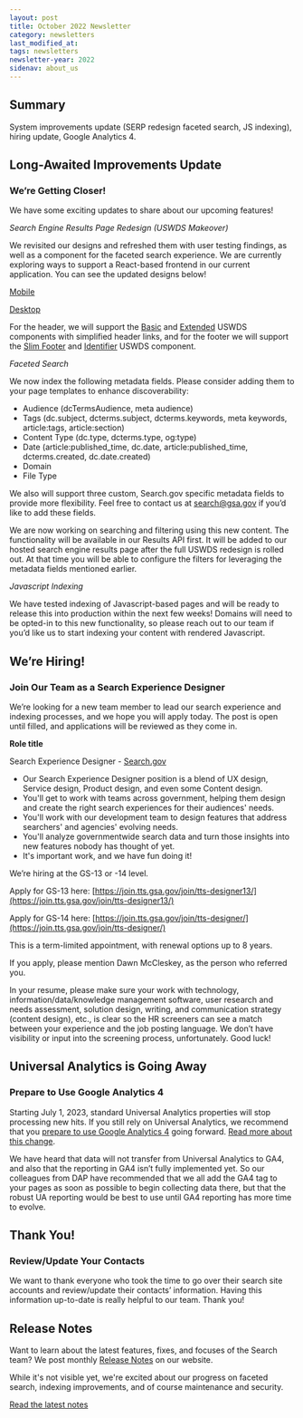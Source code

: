 ```yaml
---
layout: post
title: October 2022 Newsletter
category: newsletters
last_modified_at: 
tags: newsletters
newsletter-year: 2022
sidenav: about_us
---
```


## Summary
System improvements update (SERP redesign faceted search, JS indexing), hiring update, Google Analytics 4.


## Long-Awaited Improvements Update
### We’re Getting Closer!

We have some exciting updates to share about our upcoming features!  

_Search Engine Results Page Redesign (USWDS Makeover)_

We revisited our designs and refreshed them with user testing findings, as well as a component for the faceted search experience. We are currently exploring ways to support a React-based frontend in our current application. You can see the updated designs below!

[Mobile](https://github.com/GSA/search-gov-agency-collaboration/blob/main/results-page-redesign-2022/serp_redesign_mobile.pdf)

[Desktop](https://github.com/GSA/search-gov-agency-collaboration/blob/main/results-page-redesign-2022/serp_redesign_desktop.pdf)

For the header, we will support the [Basic](https://designsystem.digital.gov/components/headers/basic/) and [Extended](https://designsystem.digital.gov/components/header/extended/) USWDS components with simplified header links, and for the footer we will support the [Slim Footer](https://designsystem.digital.gov/components/footer/) and [Identifier](https://designsystem.digital.gov/components/identifier/) USWDS component.

_Faceted Search_ 

We now index the following metadata fields. Please consider adding them to your page templates to enhance discoverability:

*   Audience (dcTermsAudience, meta audience)
*   Tags (dc.subject, dcterms.subject, dcterms.keywords, meta keywords, article:tags, article:section)
*   Content Type (dc.type, dcterms.type, og:type)
*   Date (article:published\_time, dc.date, article:published\_time, dcterms.created, dc.date.created)
*   Domain
*   File Type 

We also will support three custom, Search.gov specific metadata fields to provide more flexibility. Feel free to contact us at [search@gsa.gov](mailto:search@gsa.gov) if you’d like to add these fields.

We are now working on searching and filtering using this new content. The functionality will be available in our Results API first. It will be added to our hosted search engine results page after the full USWDS redesign is rolled out. At that time you will be able to configure the filters for leveraging the metadata fields mentioned earlier.

_Javascript Indexing_

We have tested indexing of Javascript-based pages and will be ready to release this into production within the next few weeks! Domains will need to be opted-in to this new functionality, so please reach out to our team if you’d like us to start indexing your content with rendered Javascript.

## We’re Hiring!
### Join Our Team as a Search Experience Designer

We’re looking for a new team member to lead our search experience and indexing processes, and we hope you will apply today. The post is open until filled, and applications will be reviewed as they come in.

**Role title**

Search Experience Designer - [Search.gov](http://search.gov/)

*   Our Search Experience Designer position is a blend of UX design, Service design, Product design, and even some Content design.
*   You'll get to work with teams across government, helping them design and create the right search experiences for their audiences' needs.
*   You'll work with our development team to design features that address searchers' and agencies' evolving needs.
*   You'll analyze governmentwide search data and turn those insights into new features nobody has thought of yet.
*   It's important work, and we have fun doing it!

We’re hiring at the GS-13 or -14 level.

Apply for GS-13 here: [https://join.tts.gsa.gov/join/tts-designer13/](https://join.tts.gsa.gov/join/tts-designer13/)

Apply for GS-14 here: [https://join.tts.gsa.gov/join/tts-designer/](https://join.tts.gsa.gov/join/tts-designer/)

This is a term-limited appointment, with renewal options up to 8 years.

If you apply, please mention Dawn McCleskey, as the person who referred you.

In your resume, please make sure your work with technology, information/data/knowledge management software, user research and needs assessment, solution design, writing, and communication strategy (content design), etc., is clear so the HR screeners can see a match between your experience and the job posting language. We don’t have visibility or input into the screening process, unfortunately. Good luck!

## Universal Analytics is Going Away
### Prepare to Use Google Analytics 4

Starting July 1, 2023, standard Universal Analytics properties will stop processing new hits. If you still rely on Universal Analytics, we recommend that you [prepare to use Google Analytics 4](https://support.google.com/analytics/answer/10759417) going forward. [Read more about this change](https://support.google.com/analytics/answer/11583528?hl=en). 

We have heard that data will not transfer from Universal Analytics to GA4, and also that the reporting in GA4 isn’t fully implemented yet. So our colleagues from DAP have recommended that we all add the GA4 tag to your pages as soon as possible to begin collecting data there, but that the robust UA reporting would be best to use until GA4 reporting has more time to evolve.

## Thank You!
### Review/Update Your Contacts
We want to thank everyone who took the time to go over their search site accounts and review/update their contacts’ information. Having this information up-to-date is really helpful to our team. Thank you!

## Release Notes

Want to learn about the latest features, fixes, and focuses of the Search team? We post monthly [Release Notes](https://search.gov/about/updates/releases/) on our website.

While it's not visible yet, we're excited about our progress on faceted search, indexing improvements, and of course maintenance and security.

[Read the latest notes](https://search.gov/about/updates/releases/september-2022.html)